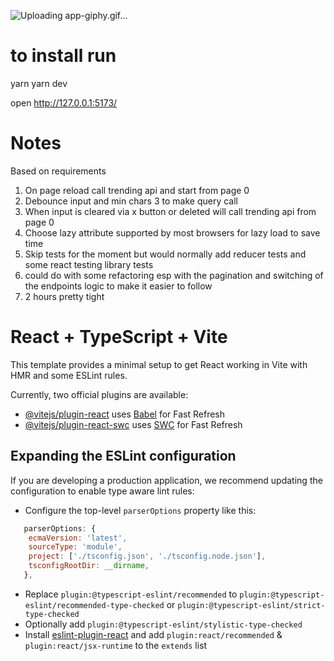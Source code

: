 
![Uploading app-giphy.gif…]()


# to install run
yarn
yarn dev

open http://127.0.0.1:5173/

# Notes

Based on requirements

1. On page reload call trending api and start from page 0
2. Debounce input and min chars 3 to make query call
3. When input is cleared via x button or deleted will call trending api from page 0
4. Choose lazy attribute supported by most browsers for lazy load to save time
5. Skip tests for the moment but would normally add reducer tests and some react testing library tests
6. could do with some refactoring esp with the pagination and switching of the endpoints logic to make it easier to follow
7. 2 hours pretty tight

# React + TypeScript + Vite

This template provides a minimal setup to get React working in Vite with HMR and some ESLint rules.

Currently, two official plugins are available:

- [@vitejs/plugin-react](https://github.com/vitejs/vite-plugin-react/blob/main/packages/plugin-react/README.md) uses [Babel](https://babeljs.io/) for Fast Refresh
- [@vitejs/plugin-react-swc](https://github.com/vitejs/vite-plugin-react-swc) uses [SWC](https://swc.rs/) for Fast Refresh

## Expanding the ESLint configuration

If you are developing a production application, we recommend updating the configuration to enable type aware lint rules:

- Configure the top-level `parserOptions` property like this:

```js
   parserOptions: {
    ecmaVersion: 'latest',
    sourceType: 'module',
    project: ['./tsconfig.json', './tsconfig.node.json'],
    tsconfigRootDir: __dirname,
   },
```

- Replace `plugin:@typescript-eslint/recommended` to `plugin:@typescript-eslint/recommended-type-checked` or `plugin:@typescript-eslint/strict-type-checked`
- Optionally add `plugin:@typescript-eslint/stylistic-type-checked`
- Install [eslint-plugin-react](https://github.com/jsx-eslint/eslint-plugin-react) and add `plugin:react/recommended` & `plugin:react/jsx-runtime` to the `extends` list
